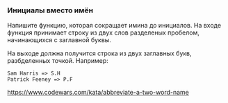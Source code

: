 ### Инициалы вместо имён

Напишите функцию, которая сокращает имина до инициалов. На входе функция принимает
строку из двух слов разделеных пробелом, начинающихся с заглавной буквы.

На выходе должна получится строка из двух заглавных букв, разбделенных точкой. Например:

```
Sam Harris => S.H
Patrick Feeney => P.F
```

https://www.codewars.com/kata/abbreviate-a-two-word-name